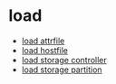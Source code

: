 # load

  * [load attrfile](load-attrfile)
  * [load hostfile](load-hostfile)
  * [load storage controller](load-storage-controller)
  * [load storage partition](load-storage-partition)
